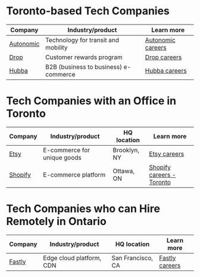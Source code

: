 # Toronto-based Tech Companies

| Company | Industry/product | Learn more |
|---------|------------------|------------|
|[Autonomic](https://autonomic.ai/)|Technology for transit and mobility|[Autonomic careers](https://autonomic.ai/careers)|
|[Drop](https://www.earnwithdrop.com/)|Customer rewards program|[Drop careers](https://www.earnwithdrop.com/pages/careers)|
|[Hubba](https://www.hubba.com/)|B2B (business to business) e-commerce|[Hubba careers](https://hq.hubba.com/careers)|

# Tech Companies with an Office in Toronto

| Company | Industry/product | HQ location | Learn more |
|---------|------------------|-------------|------------|
|[Etsy](https://www.etsy.com/)|E-commerce for unique goods|Brooklyn, NY|[Etsy careers](https://www.etsy.com/careers)|
|[Shopify](https://www.shopify.ca/)|E-commerce platform|Ottawa, ON|[Shopify careers - Toronto](https://www.shopify.ca/careers/locations/toronto)|

# Tech Companies who can Hire Remotely in Ontario

| Company | Industry/product | HQ location | Learn more |
|---------|------------------|-------------|------------|
|[Fastly](https://www.fastly.com/)|Edge cloud platform, CDN|San Francisco, CA|[Fastly careers](https://www.fastly.com/about/careers)|
